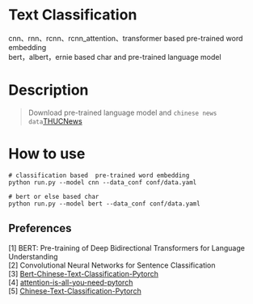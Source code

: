 
# Text Classification
cnn、rnn、rcnn、rcnn_attention、transformer based  pre-trained word embedding <br>
bert，albert，ernie based char and pre-trained language model

# Description
> Download pre-trained language model and `chinese news data`[THUCNews](http://thuctc.thunlp.org/)


# How to use
```
# classification based  pre-trained word embedding
python run.py --model cnn --data_conf conf/data.yaml

# bert or else based char
python run.py --model bert --data_conf conf/data.yaml

```

## Preferences
[1] BERT: Pre-training of Deep Bidirectional Transformers for Language Understanding  
[2] Convolutional Neural Networks for Sentence Classification <br>
[3] [Bert-Chinese-Text-Classification-Pytorch](https://github.com/649453932/Bert-Chinese-Text-Classification-Pytorch) <br>
[4] [attention-is-all-you-need-pytorch](https://github.com/jadore801120/attention-is-all-you-need-pytorch) <br>
[5] [Chinese-Text-Classification-Pytorch](https://github.com/649453932/Chinese-Text-Classification-Pytorch)